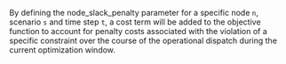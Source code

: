 By defining the node\_slack\_penalty parameter for a specific node `n`, scenario `s` and time step `t`, a cost term will be added to the objective function to account for penalty costs associated with the violation of a specific constraint over the course of the operational dispatch during the current optimization window.
